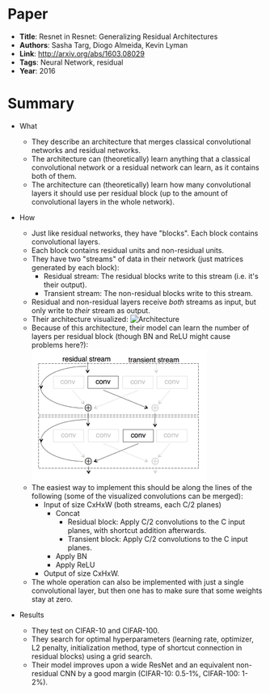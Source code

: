 # Paper

* **Title**: Resnet in Resnet: Generalizing Residual Architectures
* **Authors**: Sasha Targ, Diogo Almeida, Kevin Lyman
* **Link**: http://arxiv.org/abs/1603.08029
* **Tags**: Neural Network, residual
* **Year**: 2016

# Summary

* What
  * They describe an architecture that merges classical convolutional networks and residual networks.
  * The architecture can (theoretically) learn anything that a classical convolutional network or a residual network can learn, as it contains both of them.
  * The architecture can (theoretically) learn how many convolutional layers it should use per residual block (up to the amount of convolutional layers in the whole network).

* How
  * Just like residual networks, they have "blocks". Each block contains convolutional layers.
  * Each block contains residual units and non-residual units.
  * They have two "streams" of data in their network (just matrices generated by each block):
    * Residual stream: The residual blocks write to this stream (i.e. it's their output).
    * Transient stream: The non-residual blocks write to this stream.
  * Residual and non-residual layers receive *both* streams as input, but only write to *their* stream as output.
  * Their architecture visualized:
    ![Architecture](images/Resnet_in_Resnet__learning_architecture.png?raw=true "Architecture")
  * Because of this architecture, their model can learn the number of layers per residual block (though BN and ReLU might cause problems here?):
    ![Learning layercount](images/Resnet_in_Resnet__learning_layercount.png?raw=true "Learning layercount")
  * The easiest way to implement this should be along the lines of the following (some of the visualized convolutions can be merged):
    * Input of size CxHxW (both streams, each C/2 planes)
      * Concat
        * Residual block: Apply C/2 convolutions to the C input planes, with shortcut addition afterwards.
        * Transient block: Apply C/2 convolutions to the C input planes.
      * Apply BN
      * Apply ReLU
    * Output of size CxHxW.
  * The whole operation can also be implemented with just a single convolutional layer, but then one has to make sure that some weights stay at zero.

* Results
  * They test on CIFAR-10 and CIFAR-100.
  * They search for optimal hyperparameters (learning rate, optimizer, L2 penalty, initialization method, type of shortcut connection in residual blocks) using a grid search.
  * Their model improves upon a wide ResNet and an equivalent non-residual CNN by a good margin (CIFAR-10: 0.5-1%, CIFAR-100: 1-2%).
